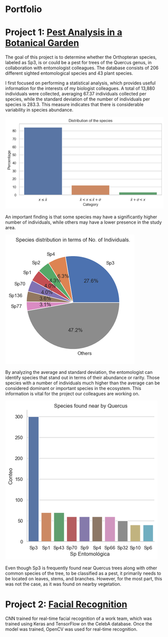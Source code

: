 # Portfolio

# Project 1: [Pest Analysis in a Botanical Garden](https://github.com/Dantron98/BotanicalGarden)

The goal of this project is to determine whether the Orthopteran species, labeled as Sp3, is or could be a pest for trees of the Quercus genus, in collaboration with entomologist colleagues.
The database consists of 206 different sighted entomological species and 43 plant species.

I first focused on performing a statistical analysis, which provides useful information for the interests of my biologist colleagues.
A total of 13,880 individuals were collected, averaging 67.37 individuals collected per species, while the standard deviation of the number of individuals per species is 283.3. This measure indicates that there is considerable variability in species abundance.

![](/images/output.png)

An important finding is that some species may have a significantly higher number of individuals, while others may have a lower presence in the study area.

![](/images/cake_graph.png)

By analyzing the average and standard deviation, the entomologist can identify species that stand out in terms of their abundance or rarity. Those species with a number of individuals much higher than the average can be considered dominant or important species in the ecosystem. This information is vital for the project our colleagues are working on.

![](/images/quercus_sp.png)

Even though Sp3 is frequently found near Quercus trees along with other common species of the tree, to be classified as a pest, it primarily needs to be located on leaves, stems, and branches. However, for the most part, this was not the case, as it was found on nearby vegetation.


# Project 2: [Facial Recognition](https://github.com/Dantron98/ReconocimientoFacial/tree/main)

CNN trained for real-time facial recognition of a work team, which was trained using Keras and TensorFlow on the CelebA database. Once the model was trained, OpenCV was used for real-time recognition.



